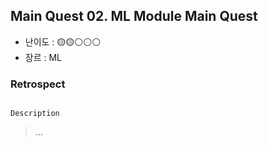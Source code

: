 ## Main Quest 02. ML Module Main Quest

- 난이도 : 🟡🟡⚪⚪⚪ 
- 장르 :  ML

### Retrospect

```

Description

```

> ...

